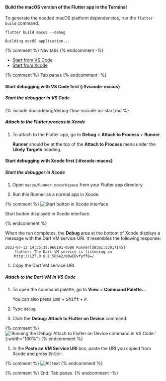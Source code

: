 #### Build the macOS version of the Flutter app in the Terminal

To generate the needed macOS platform dependencies,
run the `flutter build` command.

```console
flutter build macos --debug
```

```console
Building macOS application...
```

{% comment %} Nav tabs {% endcomment -%}
<ul class="nav nav-tabs" id="vscode-to-xcode-macos-setup" role="tablist">
    <li class="nav-item">
        <a class="nav-link active" id="from-vscode-to-xcode-macos-tab" href="#from-vscode-to-xcode-macos" role="tab" aria-controls="from-vscode-to-xcode-macos" aria-selected="true">Start from VS Code</a>
    </li>
    <li class="nav-item">
        <a class="nav-link" id="from-xcode-macos-tab" href="#from-xcode-macos" role="tab" aria-controls="from-xcode-macos" aria-selected="false">Start from Xcode</a>
    </li>
</ul>

{% comment %} Tab panes {% endcomment -%}
<div class="tab-content">

<div class="tab-pane active" id="from-vscode-to-xcode-macos" role="tabpanel" aria-labelledby="from-vscode-to-xcode-macos-tab">

#### Start debugging with VS Code first {:#vscode-macos}

##### Start the debugger in VS Code

{% include docs/debug/debug-flow-vscode-as-start.md %}

##### Attach to the Flutter process in Xcode

1. To attach to the Flutter app, go to
   **Debug** <span aria-label="and then">></span>
   **Attach to Process** <span aria-label="and then">></span>
   **Runner**.

   **Runner** should be at the top of the **Attach to Process** menu
   under the **Likely Targets** heading.

</div>

<div class="tab-pane" id="from-xcode-macos" role="tabpanel" aria-labelledby="from-xcode-macos-tab">

#### Start debugging with Xcode first {:#xcode-macos}

##### Start the debugger in Xcode

1. Open `macos/Runner.xcworkspace` from your Flutter app directory.

1. Run this Runner as a normal app in Xcode.

{% comment %}
   ![Start button in Xcode interface](/assets/images/docs/testing/debugging/native/xcode/run-app.png)
   <div class="figure-caption">

   Start button displayed in Xcode interface.

   </div>
{% endcomment %}

   When the run completes, the **Debug** area at the bottom of Xcode displays
   a message with the Dart VM service URI. It resembles the following response:

   ```console
   2023-07-12 14:55:39.966191-0500 Runner[58361:53017145]
       flutter: The Dart VM service is listening on
       http://127.0.0.1:50642/00wEOvfyff8=/
   ```

1. Copy the Dart VM service URI.

##### Attach to the Dart VM in VS Code

1. To open the command palette, go to **View** > **Command Palette...**

   You can also press <kbd>Cmd</kbd> + <kbd>Shift</kbd> + <kbd>P</kbd>.

1. Type `debug`.

1. Click the **Debug: Attach to Flutter on Device** command.

{% comment %}
   !['Running the Debug: Attach to Flutter on Device command in VS Code.'](/assets/images/docs/testing/debugging/vscode-ui/screens/attach-flutter-process-menu.png){:width="100%"}
{% endcomment %}

1. In the **Paste an VM Service URI** box, paste the URI you copied
   from Xcode and press <kbd>Enter</kbd>.

{% comment %}
   ![Alt text](/assets/images/docs/testing/debugging/vscode-ui/screens/vscode-add-attach-uri-filled.png)
{% endcomment %}

</div>
</div>
{% comment %} End: Tab panes. {% endcomment -%}
